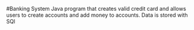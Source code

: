 #Banking System
Java program that creates valid credit card and allows users to create accounts and add money to accounts.  Data is stored with SQl
